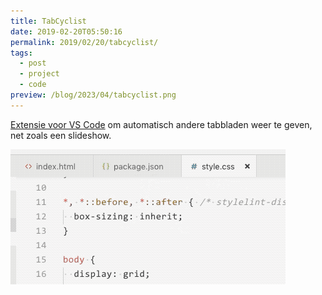 ```yaml
---
title: TabCyclist
date: 2019-02-20T05:50:16
permalink: 2019/02/20/tabcyclist/
tags:
  - post
  - project
  - code
preview: /blog/2023/04/tabcyclist.png
---
```

[Extensie voor VS Code](https://marketplace.visualstudio.com/items?itemName=donebysimon.tabcyclist) om automatisch andere tabbladen weer te geven, net zoals een slideshow.

![](https://github.com/SimonVanherweghe/TabCyclist/raw/master/images/cyclistdemo.gif)
